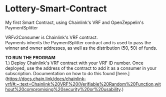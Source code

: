 # Lottery-Smart-Contract
My first Smart Contract, using Chainlink's VRF and OpenZeppelin's PaymentSplitter

VRFv2Consumer is Chainlink's VRF contract.\
Payments inherits the PaymentSplitter contract and is used to pass the winner and owner addresses, as well as the distribution (50, 50) of funds. 

**TO RUN THE PROGRAM**\
1.) Deploy Chainlink's VRF contract with your VRF ID number. Once deployed, use the address of the contract to add it as a consumer in your subscription. Documentation on how to do this found [here.](https://docs.chain.link/docs/chainlink-vrf/#:~:text=Chainlink%20VRF%20(Verifiable%20Random%20Function,without%20compromising%20security%20or%20usability.)
